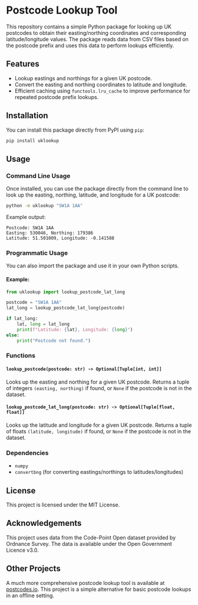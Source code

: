 # Postcode Lookup Tool

This repository contains a simple Python package for looking up UK postcodes to obtain their easting/northing coordinates and corresponding latitude/longitude values. The package reads data from CSV files based on the postcode prefix and uses this data to perform lookups efficiently.

## Features

- Lookup eastings and northings for a given UK postcode.
- Convert the easting and northing coordinates to latitude and longitude.
- Efficient caching using `functools.lru_cache` to improve performance for repeated postcode prefix lookups.
  
## Installation

You can install this package directly from PyPI using `pip`:

```bash
pip install uklookup
```

## Usage

### Command Line Usage

Once installed, you can use the package directly from the command line to look up the easting, northing, latitude, and longitude for a UK postcode:

```bash
python -m uklookup "SW1A 1AA"
```

Example output:

```
Postcode: SW1A 1AA
Easting: 530046, Northing: 179386
Latitude: 51.501009, Longitude: -0.141588
```

### Programmatic Usage

You can also import the package and use it in your own Python scripts.

#### Example:

```python
from uklookup import lookup_postcode_lat_long

postcode = "SW1A 1AA"
lat_long = lookup_postcode_lat_long(postcode)

if lat_long:
    lat, long = lat_long
    print(f"Latitude: {lat}, Longitude: {long}")
else:
    print("Postcode not found.")
```

### Functions

#### `lookup_postcode(postcode: str) -> Optional[Tuple[int, int]]`
Looks up the easting and northing for a given UK postcode. Returns a tuple of integers `(easting, northing)` if found, or `None` if the postcode is not in the dataset.

#### `lookup_postcode_lat_long(postcode: str) -> Optional[Tuple[float, float]]`
Looks up the latitude and longitude for a given UK postcode. Returns a tuple of floats `(latitude, longitude)` if found, or `None` if the postcode is not in the dataset.

### Dependencies

- `numpy`
- `convertbng` (for converting eastings/northings to latitudes/longitudes)

## License

This project is licensed under the MIT License.

## Acknowledgements

This project uses data from the Code-Point Open dataset provided by Ordnance Survey. The data is available under the Open Government Licence v3.0.

## Other Projects
A much more comprehensive postcode lookup tool is available at [postcodes.io](https://postcodes.io/). This project is a simple alternative for basic postcode lookups in an offline setting.
